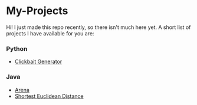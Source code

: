 # My-Projects
Hi! I just made this repo recently, so there isn't much here yet. A short list of projects I have available for you are:
### Python
* [Clickbait Generator](https://github.com/SimonAnguish/My-Projects/tree/master/Python/Clickbait-Generator "Clickbait Generator")

### Java
* [Arena](https://github.com/SimonAnguish/My-Projects/tree/master/Java/Arena "Arena")
* [Shortest Euclidean Distance](https://github.com/SimonAnguish/My-Projects/blob/master/Java/Shortest_Euclidean_Distance/ShortestEuclideanDistance.java "Shortest Euclidean Distance")
